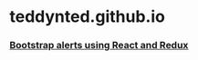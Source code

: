 # teddynted.github.io

### <a href="https://teddynted.github.io/react-bootstrap-alerts/">Bootstrap alerts using React and Redux</a>
